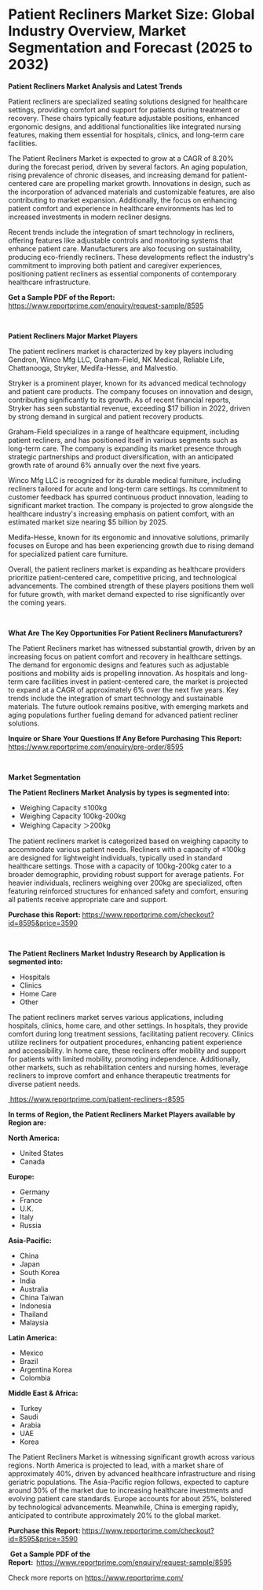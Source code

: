 <p><h1>Patient Recliners Market Size: Global Industry Overview, Market Segmentation and Forecast (2025 to 2032)</h1></p><p><strong>Patient Recliners Market Analysis and Latest Trends</strong></p>
<p><p>Patient recliners are specialized seating solutions designed for healthcare settings, providing comfort and support for patients during treatment or recovery. These chairs typically feature adjustable positions, enhanced ergonomic designs, and additional functionalities like integrated nursing features, making them essential for hospitals, clinics, and long-term care facilities.</p><p>The Patient Recliners Market is expected to grow at a CAGR of 8.20% during the forecast period, driven by several factors. An aging population, rising prevalence of chronic diseases, and increasing demand for patient-centered care are propelling market growth. Innovations in design, such as the incorporation of advanced materials and customizable features, are also contributing to market expansion. Additionally, the focus on enhancing patient comfort and experience in healthcare environments has led to increased investments in modern recliner designs.</p><p>Recent trends include the integration of smart technology in recliners, offering features like adjustable controls and monitoring systems that enhance patient care. Manufacturers are also focusing on sustainability, producing eco-friendly recliners. These developments reflect the industry's commitment to improving both patient and caregiver experiences, positioning patient recliners as essential components of contemporary healthcare infrastructure.</p></p>
<p><strong>Get a Sample PDF of the Report:&nbsp;</strong> <a href="https://www.reportprime.com/enquiry/request-sample/8595?utm_campaign=3583&utm_medium=2&utm_source=Github&utm_content=ia&utm_term=20032025&utm_id=patient-recliners">https://www.reportprime.com/enquiry/request-sample/8595</a></p>
<p>&nbsp;</p>
<p><strong>Patient Recliners Major Market Players</strong></p>
<p><p>The patient recliners market is characterized by key players including Gendron, Winco Mfg LLC, Graham-Field, NK Medical, Reliable Life, Chattanooga, Stryker, Medifa-Hesse, and Malvestio. </p><p>Stryker is a prominent player, known for its advanced medical technology and patient care products. The company focuses on innovation and design, contributing significantly to its growth. As of recent financial reports, Stryker has seen substantial revenue, exceeding $17 billion in 2022, driven by strong demand in surgical and patient recovery products.</p><p>Graham-Field specializes in a range of healthcare equipment, including patient recliners, and has positioned itself in various segments such as long-term care. The company is expanding its market presence through strategic partnerships and product diversification, with an anticipated growth rate of around 6% annually over the next five years.</p><p>Winco Mfg LLC is recognized for its durable medical furniture, including recliners tailored for acute and long-term care settings. Its commitment to customer feedback has spurred continuous product innovation, leading to significant market traction. The company is projected to grow alongside the healthcare industry's increasing emphasis on patient comfort, with an estimated market size nearing $5 billion by 2025.</p><p>Medifa-Hesse, known for its ergonomic and innovative solutions, primarily focuses on Europe and has been experiencing growth due to rising demand for specialized patient care furniture. </p><p>Overall, the patient recliners market is expanding as healthcare providers prioritize patient-centered care, competitive pricing, and technological advancements. The combined strength of these players positions them well for future growth, with market demand expected to rise significantly over the coming years.</p></p>
<p>&nbsp;</p>
<p><strong>What Are The Key Opportunities For Patient Recliners Manufacturers?</strong></p>
<p><p>The Patient Recliners market has witnessed substantial growth, driven by an increasing focus on patient comfort and recovery in healthcare settings. The demand for ergonomic designs and features such as adjustable positions and mobility aids is propelling innovation. As hospitals and long-term care facilities invest in patient-centered care, the market is projected to expand at a CAGR of approximately 6% over the next five years. Key trends include the integration of smart technology and sustainable materials. The future outlook remains positive, with emerging markets and aging populations further fueling demand for advanced patient recliner solutions.</p></p>
<p><strong>Inquire or Share Your Questions If Any Before Purchasing This Report:</strong> <a href="https://www.reportprime.com/enquiry/pre-order/8595?utm_campaign=3583&utm_medium=2&utm_source=Github&utm_content=ia&utm_term=20032025&utm_id=patient-recliners">https://www.reportprime.com/enquiry/pre-order/8595</a></p>
<p>&nbsp;</p>
<p><strong>Market Segmentation</strong></p>
<p><strong>The Patient Recliners Market Analysis by types is segmented into:</strong></p>
<p><ul><li>Weighing Capacity ≤100kg</li><li>Weighing Capacity 100kg-200kg</li><li>Weighing Capacity ＞200kg</li></ul></p>
<p><p>The patient recliners market is categorized based on weighing capacity to accommodate various patient needs. Recliners with a capacity of ≤100kg are designed for lightweight individuals, typically used in standard healthcare settings. Those with a capacity of 100kg-200kg cater to a broader demographic, providing robust support for average patients. For heavier individuals, recliners weighing over 200kg are specialized, often featuring reinforced structures for enhanced safety and comfort, ensuring all patients receive appropriate care and support.</p></p>
<p><strong>Purchase this Report:&nbsp;</strong><a href="https://www.reportprime.com/checkout?id=8595&price=3590&utm_campaign=3583&utm_medium=2&utm_source=Github&utm_content=ia&utm_term=20032025&utm_id=patient-recliners">https://www.reportprime.com/checkout?id=8595&price=3590</a></p>
<p>&nbsp;</p>
<p><strong>The Patient Recliners Market Industry Research by Application is segmented into:</strong></p>
<p><ul><li>Hospitals</li><li>Clinics</li><li>Home Care</li><li>Other</li></ul></p>
<p><p>The patient recliners market serves various applications, including hospitals, clinics, home care, and other settings. In hospitals, they provide comfort during long treatment sessions, facilitating patient recovery. Clinics utilize recliners for outpatient procedures, enhancing patient experience and accessibility. In home care, these recliners offer mobility and support for patients with limited mobility, promoting independence. Additionally, other markets, such as rehabilitation centers and nursing homes, leverage recliners to improve comfort and enhance therapeutic treatments for diverse patient needs.</p></p>
<p><a href="https://www.reportprime.com/patient-recliners-r8595?utm_campaign=3583&utm_medium=2&utm_source=Github&utm_content=ia&utm_term=20032025&utm_id=patient-recliners">&nbsp;https://www.reportprime.com/patient-recliners-r8595</a></p>
<p><strong>In terms of Region, the Patient Recliners Market Players available by Region are:</strong></p>
<p>
    <p> <strong> North America: </strong>
        <ul>
            <li>United States</li>
            <li>Canada</li>
        </ul>
        </p> 
    <p> <strong> Europe: </strong>
        <ul>
            <li>Germany</li>
            <li>France</li>
            <li>U.K.</li>
            <li>Italy</li>
            <li>Russia</li>
        </ul>
        </p> 
    <p> <strong> Asia-Pacific: </strong>
        <ul>
            <li>China</li>
            <li>Japan</li>
            <li>South Korea</li>
            <li>India</li>
            <li>Australia</li>
            <li>China Taiwan</li>
            <li>Indonesia</li>
            <li>Thailand</li>
            <li>Malaysia</li>
        </ul>
        </p> 
    <p> <strong> Latin America: </strong>
        <ul>
            <li>Mexico</li>
            <li>Brazil</li>
            <li>Argentina Korea</li>
            <li>Colombia</li>
        </ul>
        </p> 
    <p> <strong> Middle East & Africa: </strong>
        <ul>
            <li>Turkey</li>
            <li>Saudi</li>
            <li>Arabia</li>
            <li>UAE</li>
            <li>Korea</li>
        </ul>
    </p>
    </p>
<p><p>The Patient Recliners Market is witnessing significant growth across various regions. North America is projected to lead, with a market share of approximately 40%, driven by advanced healthcare infrastructure and rising geriatric populations. The Asia-Pacific region follows, expected to capture around 30% of the market due to increasing healthcare investments and evolving patient care standards. Europe accounts for about 25%, bolstered by technological advancements. Meanwhile, China is emerging rapidly, anticipated to contribute approximately 20% to the global market.</p></p>
<p><strong>Purchase this Report: </strong><a href="https://www.reportprime.com/checkout?id=8595&price=3590&utm_campaign=3583&utm_medium=2&utm_source=Github&utm_content=ia&utm_term=20032025&utm_id=patient-recliners">https://www.reportprime.com/checkout?id=8595&price=3590</a></p>
<p>&nbsp;<strong>Get a Sample PDF of the Report:&nbsp;&nbsp;</strong><a href="https://www.reportprime.com/enquiry/request-sample/8595?utm_campaign=3583&utm_medium=2&utm_source=Github&utm_content=ia&utm_term=20032025&utm_id=patient-recliners">https://www.reportprime.com/enquiry/request-sample/8595</a></p>
<p><strong></strong></p>
<p>Check more reports on <a href="https://www.reportprime.com/?utm_campaign=3583&utm_medium=2&utm_source=Github&utm_content=ia&utm_term=20032025&utm_id=patient-recliners">https://www.reportprime.com/</a></p>